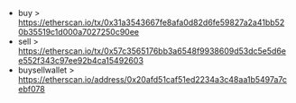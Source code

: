 - buy > https://etherscan.io/tx/0x31a3543667fe8afa0d82d6fe59827a2a41bb520b35519c1d000a7027250c90ee
- sell > https://etherscan.io/tx/0x57c3565176bb3a6548f9938609d53dc5e5d6ee552f343c97ee92b4ca15492603
- buysellwallet > https://etherscan.io/address/0x20afd51caf51ed2234a3c48aa1b5497a7cebf078
